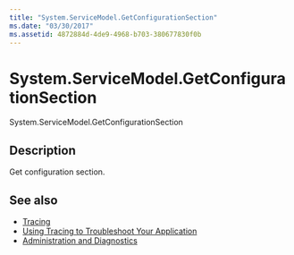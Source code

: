 ```yaml
---
title: "System.ServiceModel.GetConfigurationSection"
ms.date: "03/30/2017"
ms.assetid: 4872884d-4de9-4968-b703-380677830f0b
---
```

# System.ServiceModel.GetConfigurationSection
System.ServiceModel.GetConfigurationSection  
  
## Description  
 Get configuration section.  
  
## See also

- [Tracing](index.md)
- [Using Tracing to Troubleshoot Your Application](using-tracing-to-troubleshoot-your-application.md)
- [Administration and Diagnostics](../index.md)
